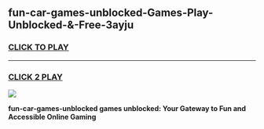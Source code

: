 
## fun-car-games-unblocked-Games-Play-Unblocked-&-Free-3ayju
<h3>
<a href="https://premium76.site?title=fun-car-games-unblocked&ref=24A">CLICK TO PLAY</a></h3>
<hr>

<h3>
<a href="https://premium76.site?title=fun-car-games-unblocked&ref=24A">CLICK 2 PLAY</a>
  
</h3>

<a href="https://premium76.site?title=fun-car-games-unblocked&ref=24A"><img src="https://clearcache.store/games.png"></a>


**fun-car-games-unblocked games unblocked: Your Gateway to Fun and Accessible Online Gaming**
